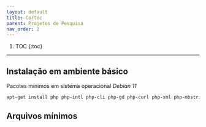 ```yaml
---
layout: default
title: Cortec
parent: Projetos de Pesquisa
nav_order: 2
---
```

1. TOC
{:toc}
---

## Instalação em ambiente básico

Pacotes mínimos em sistema operacional *Debian 11*

```bash
apt-get install php php-intl php-cli php-gd php-curl php-xml php-mbstring php-zip mariadb-server php-mysql
```

## Arquivos mínimos


